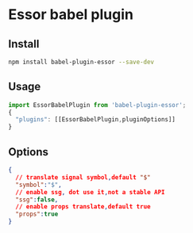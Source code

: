 # Essor babel plugin

## Install

```bash
npm install babel-plugin-essor --save-dev
```

## Usage

```js
import EssorBabelPlugin from 'babel-plugin-essor';
{
  "plugins": [[EssorBabelPlugin,pluginOptions]]
}
```

## Options

```json
{
  // translate signal symbol,default "$"
  "symbol":"$",
  // enable ssg, dot use it,not a stable API
  "ssg":false,
  // enable props translate,default true
  "props":true
}
